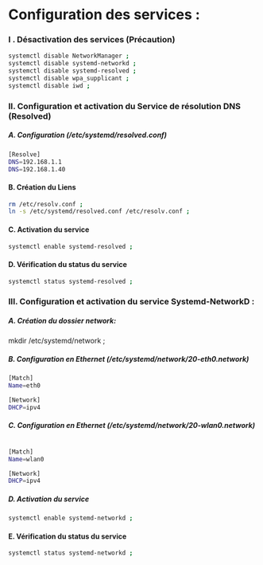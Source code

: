 # Configuration des services :

### I . Désactivation des services (Précaution)

```bash
systemctl disable NetworkManager ;
systemctl disable systemd-networkd ;
systemctl disable systemd-resolved ;
systemctl disable wpa_supplicant ;
systemctl disable iwd ;
```

### II. Configuration et activation du Service de résolution DNS (Resolved)

##### A. Configuration (/etc/systemd/resolved.conf)
```bash
[Resolve]
DNS=192.168.1.1
DNS=192.168.1.40
```

#### B. Création du Liens
```bash
rm /etc/resolv.conf ;
ln -s /etc/systemd/resolved.conf /etc/resolv.conf ;
```

#### C. Activation du service
```bash
systemctl enable systemd-resolved ;
```

#### D. Vérification du status du service
```bash
systemctl status systemd-resolved ;
```




### III. Configuration et activation du service Systemd-NetworkD :

##### A. Création du dossier network:
mkdir /etc/systemd/network ;

##### B. Configuration en Ethernet (/etc/systemd/network/20-eth0.network)

```bash
[Match]
Name=eth0

[Network]
DHCP=ipv4
```

##### C. Configuration en Ethernet (/etc/systemd/network/20-wlan0.network)
```bash

[Match]
Name=wlan0

[Network]
DHCP=ipv4
```

##### D. Activation du service
```bash
systemctl enable systemd-networkd ;
```

#### E. Vérification du status du service
```bash
systemctl status systemd-networkd ;
```



